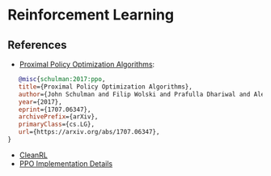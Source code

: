 # Reinforcement Learning

## References

- [Proximal Policy Optimization Algorithms](https://arxiv.org/abs/1707.06347):
```bibtex
   @misc{schulman:2017:ppo,
   title={Proximal Policy Optimization Algorithms},
   author={John Schulman and Filip Wolski and Prafulla Dhariwal and Alec Radford and Oleg Klimov},
   year={2017},
   eprint={1707.06347},
   archivePrefix={arXiv},
   primaryClass={cs.LG},
   url={https://arxiv.org/abs/1707.06347},
}
```
- [CleanRL](https://github.com/vwxyzjn/cleanrl)
- [PPO Implementation Details](https://iclr-blog-track.github.io/2022/03/25/ppo-implementation-details/)
